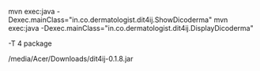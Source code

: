 mvn exec:java -Dexec.mainClass="in.co.dermatologist.dit4ij.ShowDicoderma"
mvn exec:java -Dexec.mainClass="in.co.dermatologist.dit4ij.DisplayDicoderma"

-T 4 package

/media/Acer/Downloads/dit4ij-0.1.8.jar


